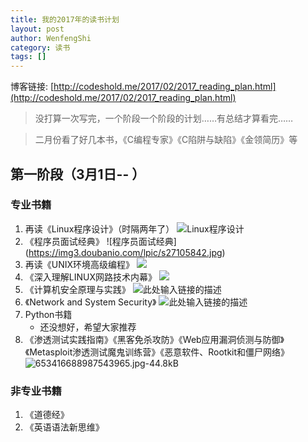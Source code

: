 ```yaml
---
title: 我的2017年的读书计划
layout: post
author: WenfengShi
category: 读书
tags: []
---
```

博客链接: [http://codeshold.me/2017/02/2017_reading_plan.html](http://codeshold.me/2017/02/2017_reading_plan.html)

> 没打算一次写完，一个阶段一个阶段的计划……有总结才算看完……


> 二月份看了好几本书，《C编程专家》《C陷阱与缺陷》《金领简历》等


## 第一阶段（3月1日--  ）

### 专业书籍
1. 再读《Linux程序设计》（时隔两年了）
    ![Linux程序设计](https://img3.doubanio.com/lpic/s4360010.jpg)
2. 《程序员面试经典》
    ![程序员面试经典] (https://img3.doubanio.com/lpic/s27105842.jpg)
4. 再读《UNIX环境高级编程》
    ![][1]
2. 《深入理解LINUX网路技术内幕》
    ![](https://img1.doubanio.com/lpic/s2008439.jpg)
3. 《计算机安全原理与实践》
    ![此处输入链接的描述][2]
4. 《Network and System Security》
    ![此处输入链接的描述][3]
5. Python书籍
    - 还没想好，希望大家推荐
3. 《渗透测试实践指南》《黑客免杀攻防》《Web应用漏洞侦测与防御》《Metasploit渗透测试魔鬼训练营》《恶意软件、Rootkit和僵尸网络》
    ![653416688987543965.jpg-44.8kB][4]

### 非专业书籍
1. 《道德经》
2. 《英语语法新思维》


  [1]: https://img3.doubanio.com/lpic/s4436543.jpg
  [2]: https://img3.doubanio.com/lpic/s3258545.jpg
  [3]: https://img3.doubanio.com/lpic/s5578551.jpg
  [4]: http://static.zybuluo.com/wuzhimang/0ydc20uxwxzcs4qzh4d2tqc3/653416688987543965.jpg

